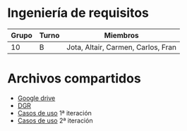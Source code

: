 # Ingeniería de requisitos

| Grupo | Turno | Miembros                           |
| ----- | ----- | ---------------------------------- |
| 10    | B     | Jota, Altair, Carmen, Carlos, Fran |

# Archivos compartidos

- [Google drive](https://drive.google.com/drive/folders/1HpwtX4aOkRJsddDCvMOcmJG6qChixPR2?usp=sharing)
- [DGR](https://uma365-my.sharepoint.com/:w:/g/personal/altair_bueno_uma_es/Ecbx8WtpOm5LvV2jQhMLedwB9Lvm9w8nluqo253yKKfpxQ?e=7s1K8F)
- [Casos de uso](https://uma365-my.sharepoint.com/:w:/g/personal/jlbp_uma_es/EUOTJDhzYRNHuSeuUL5JaYYBhSel0Su4EOR7ajHSY2xR5A?e=K3Bonw) 1ª iteración
- [Casos de uso](https://uma365-my.sharepoint.com/:w:/g/personal/0619970425_uma_es/EcnSQSSkRuRGhtmMWXIb87gBbi606TTVDfKrjaoHzMLuqQ?e=aBuAcJ) 2ª iteración
